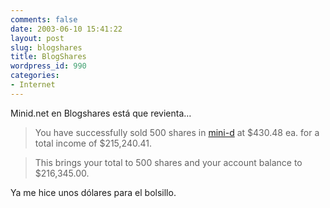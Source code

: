 ```yaml
---
comments: false
date: 2003-06-10 15:41:22
layout: post
slug: blogshares
title: BlogShares
wordpress_id: 990
categories:
- Internet
---
```


Minid.net en Blogshares está que revienta…





> You have successfully sold 500 shares in [mini-d](http://www.blogshares.com/blogs.php?blog=http://www.minid.net/) at  $430.48 ea. for a total income of  $215,240.41.
> 
>   


> 
> This brings your total to 500 shares and your account balance to  $216,345.00.





Ya me hice unos dólares para el bolsillo.




 
